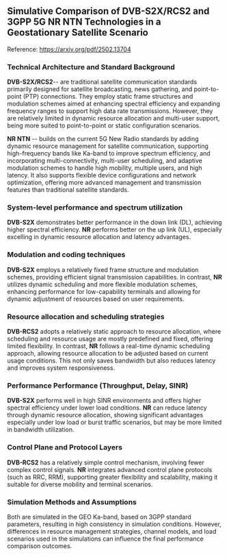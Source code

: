## Simulative Comparison of DVB-S2X/RCS2 and 3GPP 5G NR NTN Technologies in a Geostationary Satellite Scenario
Reference: https://arxiv.org/pdf/2502.13704

### Technical Architecture and Standard Background
**DVB-S2X/RCS2**-- are traditional satellite communication standards primarily designed for satellite broadcasting, news gathering, and point-to-point (PTP) connections. They employ static frame structures and modulation schemes aimed at enhancing spectral efficiency and expanding frequency ranges to support high data rate transmissions. However, they are relatively limited in dynamic resource allocation and multi-user support, being more suited to point-to-point or static configuration scenarios.

**NR NTN** -- builds on the current 5G New Radio standards by adding dynamic resource management for satellite communication, supporting high-frequency bands like Ka-band to improve spectrum efficiency, and incorporating multi-connectivity, multi-user scheduling, and adaptive modulation schemes to handle high mobility, multiple users, and high latency. It also supports flexible device configurations and network optimization, offering more advanced management and transmission features than traditional satellite standards.

### System-level performance and spectrum utilization
**DVB-S2X** demonstrates better performance in the down link (DL), achieving higher spectral efficiency.
**NR** performs better on the up link (UL), especially excelling in dynamic resource allocation and latency advantages.

### Modulation and coding techniques
**DVB-S2X** employs a relatively fixed frame structure and modulation schemes, providing efficient signal transmission capabilities. In contrast, **NR** utilizes dynamic scheduling and more flexible modulation schemes, enhancing performance for low-capability terminals and allowing for dynamic adjustment of resources based on user requirements.

### Resource allocation and scheduling strategies
**DVB-RCS2** adopts a relatively static approach to resource allocation, where scheduling and resource usage are mostly predefined and fixed, offering limited flexibility. In contrast, **NR** follows a real-time dynamic scheduling approach, allowing resource allocation to be adjusted based on current usage conditions. This not only saves bandwidth but also reduces latency and improves system responsiveness.

### Performance Performance (Throughput, Delay, SINR)
**DVB-S2X** performs well in high SINR environments and offers higher spectral efficiency under lower load conditions.
**NR** can reduce latency through dynamic resource allocation, showing significant advantages especially under low load or burst traffic scenarios, but may be more limited in bandwidth utilization.

### Control Plane and Protocol Layers
**DVB-RCS2** has a relatively simple control mechanism, involving fewer complex control signals.
**NR** integrates advanced control plane protocols (such as RRC, RRM), supporting greater flexibility and scalability, making it suitable for diverse mobility and terminal scenarios.

### Simulation Methods and Assumptions
Both are simulated in the GEO Ka-band, based on 3GPP standard parameters, resulting in high consistency in simulation conditions.
However, differences in resource management strategies, channel models, and load scenarios used in the simulations can influence the final performance comparison outcomes.
